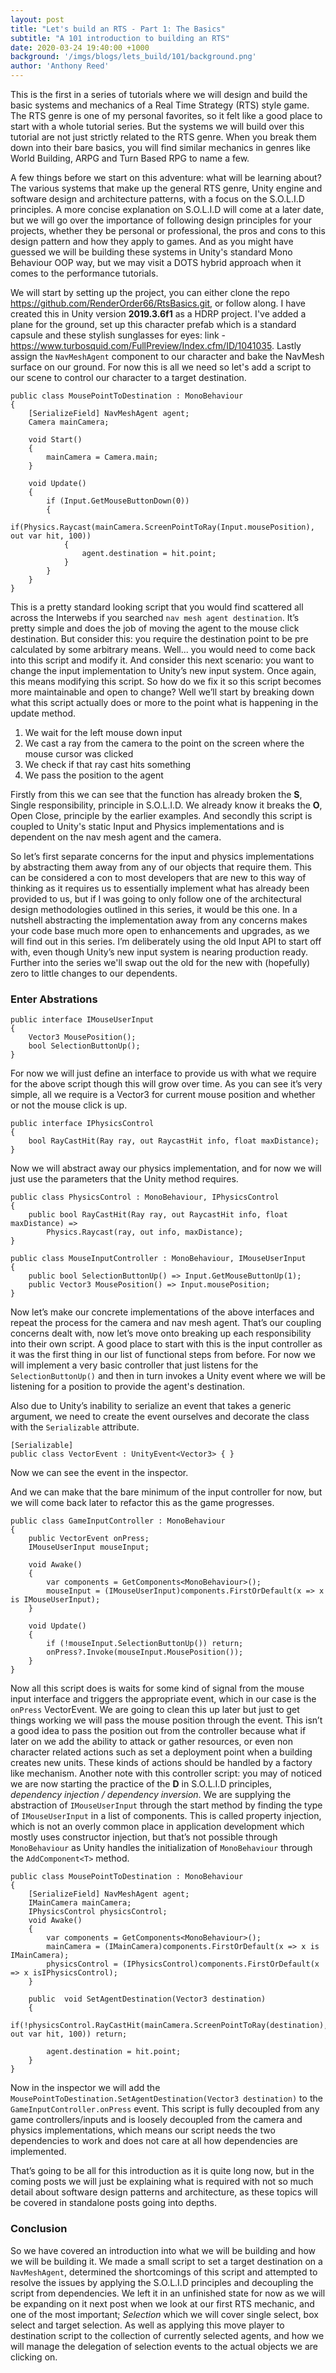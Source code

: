```yaml
---
layout: post
title: "Let's build an RTS - Part 1: The Basics"
subtitle: "A 101 introduction to building an RTS"
date: 2020-03-24 19:40:00 +1000
background: '/imgs/blogs/lets_build/101/background.png'
author: 'Anthony Reed'
---
```


This is the first in a series of tutorials where we will design and build the basic systems and mechanics of a Real Time Strategy (RTS) style game. The RTS genre is one of my personal favorites, so it felt like a good place to start with a whole tutorial series. But the systems we will build over this tutorial are not just strictly related to the RTS genre. When you break them down into their bare basics, you will find similar mechanics in genres like World Building, ARPG and Turn Based RPG to name a few.

A few things before we start on this adventure: what will be learning about? The various systems that make up the general RTS genre, Unity engine and software design and architecture patterns, with a focus on the S.O.L.I.D principles. A more concise explanation on S.O.L.I.D will come at a later date, but we will go over the importance of following design principles for your projects, whether they be personal or professional, the pros and cons to this design pattern and how they apply to games. And as you might have guessed we will be building these systems in Unity's standard Mono Behaviour OOP way, but we may visit a DOTS hybrid approach when it comes to the performance tutorials.

We will start by setting up the project, you can either clone the repo https://github.com/RenderOrder66/RtsBasics.git, or follow along. I have created this in Unity version **2019.3.6f1** as a HDRP project. I've added a plane for the ground, set up this character prefab which is a standard capsule and these stylish sunglasses for eyes: link - https://www.turbosquid.com/FullPreview/Index.cfm/ID/1041035. Lastly assign the `NavMeshAgent` component to our character and bake the NavMesh surface on our ground. For now this is all we need so let's add a script to our scene to control our character to a target destination.

    public class MousePointToDestination : MonoBehaviour
    {
        [SerializeField] NavMeshAgent agent;
        Camera mainCamera;

        void Start()
        {
            mainCamera = Camera.main;
        }

        void Update()
        {
            if (Input.GetMouseButtonDown(0))
            {
                if(Physics.Raycast(mainCamera.ScreenPointToRay(Input.mousePosition), out var hit, 100))
                {
                    agent.destination = hit.point;
                }
            }   
        }
    }


This is a pretty standard looking script that you would find scattered all across the Interwebs if you searched `nav mesh agent destination`. It’s pretty simple and does the job of moving the agent to the mouse click destination. But consider this: you require the destination point to be pre calculated by some arbitrary means. Well... you would need to come back into this script and modify it. And consider this next scenario: you want to change the input implementation to Unity’s new input system. Once again, this means modifying this script. So how do we fix it so this script becomes more maintainable and open to change? Well we’ll start by breaking down what this script actually does or more to the point what is happening in the update method.

1. We wait for the left mouse down input
2. We cast a ray from the camera to the point on the screen where the mouse cursor was clicked
3. We check if that ray cast hits something
4. We pass the position to the agent

Firstly from this we can see that the function has already broken the **S**, Single responsibility, principle in S.O.L.I.D. We already know it breaks the **O**, Open Close, principle by the earlier examples. And secondly this script is coupled to Unity's static Input and Physics implementations and is dependent on the nav mesh agent and the camera.

So let’s first separate concerns for the input and physics implementations by abstracting them away from any of our objects that require them. This can be considered a con to most developers that are new to this way of thinking as it requires us to essentially implement what has already been provided to us, but if I was going to only follow one of the architectural design methodologies outlined in this series, it would be this one. In a nutshell abstracting the implementation away from any concerns makes your code base much more open to enhancements and upgrades, as we will find out in this series. I’m deliberately using the old Input API to start off with, even though Unity’s new input system is nearing production ready. Further into the series we'll swap out the old for the new with (hopefully) zero to little changes to our dependents.

### Enter Abstrations

    public interface IMouseUserInput
    {
        Vector3 MousePosition();
        bool SelectionButtonUp();
    }

For now we will just define an interface to provide us with what we require for the above script though this will grow over time. As you can see it’s very simple, all we require is a Vector3 for current mouse position and whether or not the mouse click is up.

    public interface IPhysicsControl
    {
        bool RayCastHit(Ray ray, out RaycastHit info, float maxDistance);
    }

Now we will abstract away our physics implementation, and for now we will just use the parameters that the Unity method requires.

    public class PhysicsControl : MonoBehaviour, IPhysicsControl
    {
        public bool RayCastHit(Ray ray, out RaycastHit info, float maxDistance) =>
            Physics.Raycast(ray, out info, maxDistance);
    }

    public class MouseInputController : MonoBehaviour, IMouseUserInput
    {
        public bool SelectionButtonUp() => Input.GetMouseButtonUp(1);
        public Vector3 MousePosition() => Input.mousePosition;
    }

Now let’s make our concrete implementations of the above interfaces and repeat the process for the camera and nav mesh agent. That’s our coupling concerns dealt with, now let’s move onto breaking up each responsibility into their own script. A good place to start with this is the input controller as it was the first thing in our list of functional steps from before. For now we will implement a very basic controller that just listens for the `SelectionButtonUp()` and then in turn invokes a Unity event where we will be listening for a position to provide the agent's destination.

Also due to Unity’s inability to serialize an event that takes a generic argument, we need to create the event ourselves and decorate the class with the `Serializable` attribute.

    [Serializable]
    public class VectorEvent : UnityEvent<Vector3> { }

Now we can see the event in the inspector.

And we can make that the bare minimum of the input controller for now, but we will come back later to refactor this as the game progresses.


    public class GameInputController : MonoBehaviour
    {
        public VectorEvent onPress;
        IMouseUserInput mouseInput;

        void Awake()
        {
            var components = GetComponents<MonoBehaviour>();
            mouseInput = (IMouseUserInput)components.FirstOrDefault(x => x is IMouseUserInput);
        }

        void Update()
        {
            if (!mouseInput.SelectionButtonUp()) return;
            onPress?.Invoke(mouseInput.MousePosition());
        }
    }

Now all this script does is waits for some kind of signal from the mouse input interface and triggers the appropriate event, which in our case is the `onPress` VectorEvent. We are going to clean this up later but just to get things working we will pass the mouse position through the event. This isn’t a good idea to pass the position out from the controller because what if later on we add the ability to attack or gather resources, or even non character related actions such as set a deployment point when a building creates new units. These kinds of actions should be handled by a factory like mechanism. Another note with this controller script: you may of noticed we are now starting the practice of the **D** in S.O.L.I.D principles, *dependency injection / dependency inversion*. We are supplying the abstraction of `IMouseUserInput` through the start method by finding the type of `IMouseUserInput` in a list of components. This is called property injection, which is not an overly common place in application development which mostly uses constructor injection, but that’s not possible through `MonoBehaviour` as Unity handles the initialization of  `MonoBehaviour` through the `AddComponent<T>` method.

    public class MousePointToDestination : MonoBehaviour
    {
        [SerializeField] NavMeshAgent agent;
        IMainCamera mainCamera;
        IPhysicsControl physicsControl;
        void Awake()
        {
    	    var components = GetComponents<MonoBehaviour>();
        	mainCamera = (IMainCamera)components.FirstOrDefault(x => x is IMainCamera);
            physicsControl = (IPhysicsControl)components.FirstOrDefault(x => x isIPhysicsControl);
        }

    	public  void SetAgentDestination(Vector3 destination)
        {
    	    if(!physicsControl.RayCastHit(mainCamera.ScreenPointToRay(destination), out var hit, 100)) return;

            agent.destination = hit.point;
        }
    }

Now in the inspector we will add the `MousePointToDestination.SetAgentDestination(Vector3 destination)` to the `GameInputController.onPress` event. This script is fully decoupled from any game controllers/inputs and is loosely decoupled from the camera and physics implementations, which means our script needs the two dependencies to work and does not care at all how dependencies are implemented. 

That’s going to be all for this introduction as it is quite long now, but in the coming posts we will just be explaining what is required with not so much detail about software design patterns and architecture, as these topics will be covered in standalone posts going into depths.

### Conclusion

So we have covered an introduction into what we will be building and how we will be building it. We made a small script to set a target destination on a `NavMeshAgent`, determined the shortcomings of this script and attempted to resolve the issues by applying the S.O.L.I.D principles and decoupling the script from dependencies. We left it in an unfinished state for now as we will be expanding on it next post when we look at our first RTS mechanic, and one of the most important; *Selection* which we will cover single select, box select and target selection. As well as applying this move player to destination script to the collection of currently selected agents, and how we will manage the delegation of selection events to the actual objects we are clicking on.